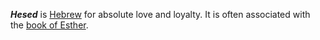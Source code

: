 ***Hesed*** is [Hebrew](Hebrew "Hebrew") for absolute love and
loyalty. It is often associated with the
[book of Esther](Book_of_Esther "Book of Esther").




